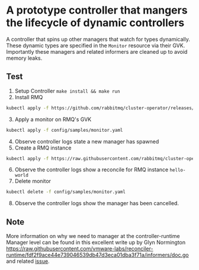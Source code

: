 # A prototype controller that mangers the lifecycle of dynamic controllers

A controller that spins up other managers that watch for types dynamically.
These dynamic types are specified in the `Monitor` resource via their GVK.
Importantly these managers and related informers are cleaned up to avoid memory
leaks.

## Test

1. Setup Controller `make install && make run`
2. Install RMQ
```bash
kubectl apply -f https://github.com/rabbitmq/cluster-operator/releases/latest/download/cluster-operator.yml`
```
3. Apply a monitor on RMQ's GVK
```bash
kubectl apply -f config/samples/monitor.yaml
```
4. Observe controller logs state a new manager has spawned
5. Create a RMQ instance
```bash
kubectl apply -f https://raw.githubusercontent.com/rabbitmq/cluster-operator/main/docs/examples/hello-world/rabbitmq.yaml
```
6. Observe the controller logs show a reconcile for RMQ instance `hello-world`
7. Delete monitor
```bash
kubectl delete -f config/samples/monitor.yaml
```
8. Observe the controller logs show the manager has been cancelled.


## Note

More information on why we need to manager at the controller-runtime Manager level can be found in this excellent write up by Glyn Normington https://raw.githubusercontent.com/vmware-labs/reconciler-runtime/fdf2f9ace44e739046539db47d3eca01dba3f71a/informers/doc.go and related [issue](https://github.com/vmware-labs/reconciler-runtime/pull/67).
